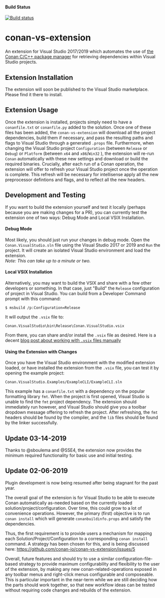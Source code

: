 #### Build Status
[![Build status](https://ci.appveyor.com/api/projects/status/8ddamkckmfgu618o/branch/master?svg=true)](https://ci.appveyor.com/project/ConanOrgCI/conan-vs-extension/branch/master)

conan-vs-extension
==================

An extension for Visual Studio 2017/2019 which automates the use of [the Conan C/C++ package manager](https://conan.io/) for retrieving dependencies within Visual Studio projects.  

Extension Installation
-----------------------
The extension will soon be published to the Visual Studio marketplace. Please find it there to install. 

Extension Usage
-----------------------
Once the extension is installed, projects simply need to have a `conanfile.txt` or `conanfile.py` added to the solution.  Once one of these files has been added, the `conan-vs-extension` will download all the project dependencies, build them if necessary, and pass the resulting paths and flags to Visual Studio through a generated `.props` file. Furthermore, when changing the Visual Studio project `Configuration` (between `Release` or `Debug`) or `Platform` (between `x64` and `x86`/`Win32` ), the extension will re-run `Conan` automatically with these new settings and download or build the required binaries.  Crucially, after each run of a Conan operation, the extension will offer to refresh your Visual Studio project once the operation is complete.  This refresh will be necessary for intellisense apply all the new preprocessor defintions and flags, and to reflect all the new headers.  

Development and Testing
-----------------------  
If you want to build the extension yourself and test it locally (perhaps because you are making changes for a PR), you can currently test the extension one of two ways:  Debug Mode and Local VSIX Installation.

#### Debug Mode  
Most likely, you should just run your changes in debug mode.  Open the `Conan.VisualStudio.sln` file using the Visual Studio 2017 or 2019 and  `Run` the project. It will create an isolated Visual Studio environment and load the extension.  
*Note: This can take up to a minute or two.*

#### Local VSIX Installation  
Alternatively, you may want to build the VSIX and share with a few other developers or something.  In that case, just "Build" the `Release` configuration of project in Visual Studio.  You can build from a Developer Command prompt with this command: 

	$ msbuild /p:Configuration=Release


It will output the `.vsix` file to:  

	Conan.VisualStudio\bin\Release\Conan.VisualStudio.vsix
	
From there, you can share and/or install the `.vsix` file as desired. Here is a decent [blog post about working with `.vsix` files manually](https://weblog.west-wind.com/posts/2016/Mar/01/Registering-and-Unregistering-a-VSIX-Extension-from-the-Command-Line#Installing)

#### Using the Extension with Changes

Once you have the Visual Studio environment with the modified extension loaded, or have installed the extension from the `.vsix` file, you can test it by opening the example project:

	Conan.VisualStudio.Examples/ExampleCLI/ExampleCLI.sln

This example has a `conanfile.txt` with a dependency on the popular formatting library `fmt`.  When the project is first opened, Visual Studio is unable to find the `fmt` project dependency.  The extension should immediately run however, and Visual Studio should give you a toolbar dropdown message offering to refresh the project.  After refreshing, the `fmt` headers should be found by the compiler, and the `lib` files should be found by the linker successfully.  


Update 03-14-2019
------------------
Thanks to @sboulema and @SSE4, the extension now provides the minimum required functionality for basic use and initial testing. 

Update 02-06-2019
------------------
Plugin development is now being resumed after being stagnant for the past year. 

The overall goal of the extension is for Visual Studio to be able to execute Conan automatically as-needed based on the currently loaded solution/project/configuration.  Over time, this could grow to a lot of convenience operations.  However, the primary (first) objective is to run `conan install` which will generate `conanbuildinfo.props` and satisfy the dependencies. 

Thus, the first requirement is to provide users a mechanism for mapping each Solution/Project/Configuration to a corresponding `conan install` command. A strategy has been chosen for this, and is being discussed here: https://github.com/conan-io/conan-vs-extension/issues/5

Overall, future features and should try to use a similar configuration-file-based strategy to provide maximum configurability and flexibility to the user of the extension, by making any new conan-related-operations exposed in any toolbar menus and right-click menus configurable and composeable.  This is particular important in the near-term while we are still deciding how the parts should work together, so that new workflow ideas can be tested without requiring code changes and rebuilds of the extension. 

